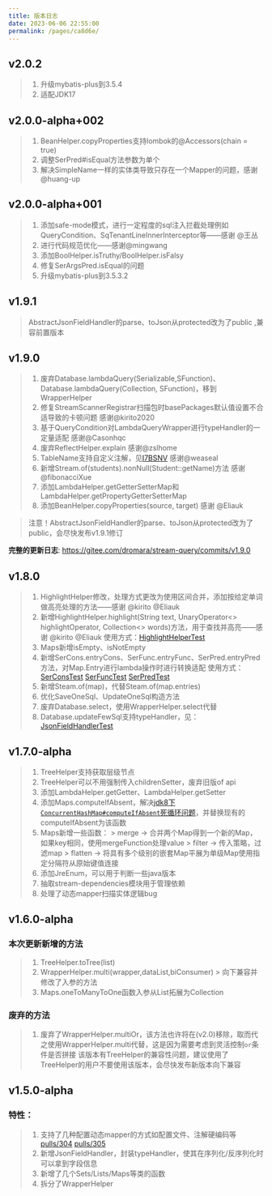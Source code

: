 ```yaml
---
title: 版本日志
date: 2023-06-06 22:55:00
permalink: /pages/ca8d6e/
---
```



## v2.0.2
> 1. 升级mybatis-plus到3.5.4
> 2. 适配JDK17

## v2.0.0-alpha+002

>1. BeanHelper.copyProperties支持lombok的@Accessors(chain = true)
>2. 调整SerPred#isEqual方法参数为单个
>3. 解决SimpleName一样的实体类导致只存在一个Mapper的问题，感谢@huang-up

## v2.0.0-alpha+001
>1. 添加safe-mode模式，进行一定程度的sql注入拦截处理例如QueryCondition、SqTenantLineInnerInterceptor等——感谢 @王丛
>2. 进行代码规范优化——感谢@mingwang
>3. 添加BoolHelper.isTruthy/BoolHelper.isFalsy
>4. 修复SerArgsPred.isEqual的问题
>5. 升级mybatis-plus到3.5.3.2

## v1.9.1
> AbstractJsonFieldHandler的parse、toJson从protected改为了public ,兼容前置版本

## v1.9.0
>1. 废弃Database.lambdaQuery(Serializable,SFunction)、Database.lambdaQuery(Collection, SFunction)，移到WrapperHelper
>2. 修复StreamScannerRegistrar扫描包时basePackages默认值设置不合适导致的卡顿问题 感谢@kirito2020
>3. 基于QueryCondition对LambdaQueryWrapper进行typeHandler的一定量适配 感谢@Casonhqc
>4. 废弃ReflectHelper.explain 感谢@zslhome
>5. TableName支持自定义注解，见[I7BSNV](https://gitee.com/dromara/stream-query/issues/I7BSNV) 感谢@weaseal
>6. 新增Stream.of(students).nonNull(Student::getName)方法 感谢@fibonacciXue
>7. 添加LambdaHelper.getGetterSetterMap和LambdaHelper.getPropertyGetterSetterMap
>8. 添加BeanHelper.copyProperties(source, target) 感谢 @Eliauk

> 注意！AbstractJsonFieldHandler的parse、toJson从protected改为了public，会尽快发布v1.9.1修订

**完整的更新日志**: https://gitee.com/dromara/stream-query/commits/v1.9.0

## v1.8.0

>1. HighlightHelper修改，处理方式更改为使用区间合并，添加按给定单词做高亮处理的方法——感谢 @kirito @Eliauk
>2. 新增HighlightHelper.highlight(String text, UnaryOperator<> highlightOperator, Collection<> words)方法，用于查找并高亮——感谢 @kirito @Eliauk
>   使用方式：[HighlightHelperTest](https://gitee.com/dromara/stream-query/blob/main/stream-core/src/test/java/org/dromara/streamquery/stream/core/business/highlight/HighlightHelperTest.java)
>3. Maps新增isEmpty、isNotEmpty
>4. 新增SerCons.entryCons、SerFunc.entryFunc、SerPred.entryPred方法，对Map.Entry进行lambda操作时进行转换适配
>   使用方式：[SerConsTest](https://gitee.com/dromara/stream-query/blob/main/stream-core/src/test/java/org/dromara/streamquery/stream/core/lambda/function/SerConsTest.java) [SerFuncTest](https://gitee.com/dromara/stream-query/blob/main/stream-core/src/test/java/org/dromara/streamquery/stream/core/lambda/function/SerFuncTest.java) [SerPredTest](https://gitee.com/dromara/stream-query/blob/main/stream-core/src/test/java/org/dromara/streamquery/stream/core/lambda/function/SerPredTest.java)
>5. 新增Steam.of(map)，代替Steam.of(map.entries)
>6. 优化SaveOneSql、UpdateOneSql构造方法
>7. 废弃Database.select，使用WrapperHelper.select代替
>8. Database.updateFewSql支持typeHandler，见：[JsonFieldHandlerTest](https://gitee.com/dromara/stream-query/blob/main/stream-plugin/stream-plugin-mybatis-plus/src/test/java/org/dromara/streamquery/stream/plugin/mybatisplus/JsonFieldHandlerTest.java)

## v1.7.0-alpha

>1. TreeHelper支持获取层级节点
>2. TreeHelper可以不用强制传入childrenSetter，废弃旧版of api
>3. 添加LambdaHelper.getGetter、LambdaHelper.getSetter
>4. 添加Maps.computeIfAbsent，解决[jdk8下`ConcurrentHashMap#computeIfAbsent`死循环问题](https://bugs.openjdk.org/browse/JDK-8161372)，并替换现有的computeIfAbsent为该函数
>5. Maps新增一些函数：
    >   merge -> 合并两个Map得到一个新的Map，如果key相同，使用mergeFunction处理value
    >   filter -> 传入策略，过滤map
    >   flatten -> 将具有多个级别的嵌套Map平展为单级Map使用指定分隔符从原始键值连接
>6. 添加JreEnum，可以用于判断一些java版本
>7. 抽取stream-dependencies模块用于管理依赖
>8. 处理了动态mapper扫描实体逻辑bug

## v1.6.0-alpha

### 本次更新新增的方法
>1. TreeHelper.toTree(list)
>2. WrapperHelper.multi(wrapper,dataList,biConsumer)
    >   向下兼容并修改了入参的方法
>3. Maps.oneToManyToOne函数入参从List拓展为Collection

### 废弃的方法
>1. 废弃了WrapperHelper.multiOr，该方法也许将在(v2.0)移除，取而代之使用WrapperHelper.multi代替，这是因为需要考虑到灵活控制`or`条件是否拼接
    该版本有TreeHelper的兼容性问题，建议使用了TreeHelper的用户不要使用该版本，会尽快发布新版本向下兼容

## v1.5.0-alpha

### 特性：
>1. 支持了几种配置动态mapper的方式如配置文件、注解硬编码等[pulls/304](https://gitee.com/dromara/stream-query/pulls/304) [pulls/305](https://gitee.com/dromara/stream-query/pulls/305)
>2. 新增JsonFieldHandler，封装typeHandler，使其在序列化/反序列化时可以拿到字段信息
>3. 新增了几个Sets/Lists/Maps等类的函数
>4. 拆分了WrapperHelper